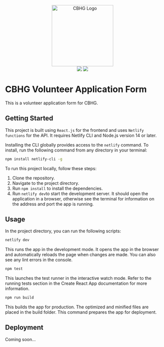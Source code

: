 <div style="text-align:center"><img src="https://res.cloudinary.com/stbensonimoh/image/upload/v1690361221/logo_pnhxjb.svg" alt="CBHG Logo" width="200"></div>

<div style="text-align:center"> 
<img src="https://img.shields.io/github/contributors/stbensonimoh/cbhg-volunteer-form"> <img src="https://img.shields.io/github/license/stbensonimoh/cbhg-volunteer-form"></div>


# CBHG Volunteer Application Form
This is a volunteer application form for CBHG.

## Getting Started
This project is built using `React.js` for the frontend and uses `Netlify functions` for the API. It requires Netlify CLI and Node.js version 14 or later.

Installing the CLI globally provides access to the `netlify` command. To install, run the following command from any directory in your terminal:

```bash
npm install netlify-cli -g
```

To run this project locally, follow these steps:

1. Clone the repository.
2. Navigate to the project directory.
3. Run `npm install` to install the dependencies.
4. Run `netlify dev`to start the development server. It should open the application in a browser, otherwise see the terminal for information on the address and port the app is running.

## Usage
In the project directory, you can run the following scripts:

```bash
netlify dev
```

 This runs the app in the development mode. It opens the app in the browser and automatically reloads the page when changes are made. You can also see any lint errors in the console.

```bash
npm test
```
This launches the test runner in the interactive watch mode. Refer to the running tests section in the Create React App documentation for more information.

```bash
npm run build 
```
This builds the app for production. The optimized and minified files are placed in the build folder. This command prepares the app for deployment.

## Deployment
Coming soon...